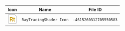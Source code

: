 | Icon | Name | File ID |
| ---  | ---  | ---     |
| ![](RayTracingShader%20Icon.png) | `RayTracingShader Icon` | `-4615260312705550583` |
